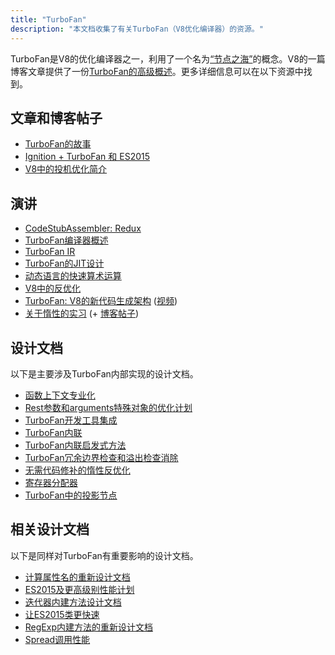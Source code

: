 ```yaml
---
title: "TurboFan"
description: "本文档收集了有关TurboFan（V8优化编译器）的资源。"
---
```

TurboFan是V8的优化编译器之一，利用了一个名为[“节点之海”](https://darksi.de/d.sea-of-nodes/)的概念。V8的一篇博客文章提供了一份[TurboFan的高级概述](/blog/turbofan-jit)。更多详细信息可以在以下资源中找到。

## 文章和博客帖子

- [TurboFan的故事](https://benediktmeurer.de/2017/03/01/v8-behind-the-scenes-february-edition)
- [Ignition + TurboFan 和 ES2015](https://benediktmeurer.de/2016/11/25/v8-behind-the-scenes-november-edition)
- [V8中的投机优化简介](https://ponyfoo.com/articles/an-introduction-to-speculative-optimization-in-v8)

## 演讲

- [CodeStubAssembler: Redux](https://docs.google.com/presentation/d/1u6bsgRBqyVY3RddMfF1ZaJ1hWmqHZiVMuPRw_iKpHlY)
- [TurboFan编译器概述](https://docs.google.com/presentation/d/1H1lLsbclvzyOF3IUR05ZUaZcqDxo7_-8f4yJoxdMooU/edit)
- [TurboFan IR](https://docs.google.com/presentation/d/1Z9iIHojKDrXvZ27gRX51UxHD-bKf1QcPzSijntpMJBM)
- [TurboFan的JIT设计](https://docs.google.com/presentation/d/1sOEF4MlF7LeO7uq-uThJSulJlTh--wgLeaVibsbb3tc)
- [动态语言的快速算术运算](https://docs.google.com/a/google.com/presentation/d/1wZVIqJMODGFYggueQySdiA3tUYuHNMcyp_PndgXsO1Y)
- [V8中的反优化](https://docs.google.com/presentation/d/1Z6oCocRASCfTqGq1GCo1jbULDGS-w-nzxkbVF7Up0u0)
- [TurboFan: V8的新代码生成架构](https://docs.google.com/presentation/d/1_eLlVzcj94_G4r9j9d_Lj5HRKFnq6jgpuPJtnmIBs88) ([视频](https://www.youtube.com/watch?v=M1FBosB5tjM))
- [关于惰性的实习](https://docs.google.com/presentation/d/1AVu1wiz6Deyz1MDlhzOWZDRn6g_iFkcqsGce1F23i-M) (+ [博客帖子](/blog/lazy-unlinking))

## 设计文档

以下是主要涉及TurboFan内部实现的设计文档。

- [函数上下文专业化](https://docs.google.com/document/d/1CJbBtqzKmQxM1Mo4xU0ENA7KXqb1YzI6HQU8qESZ9Ic)
- [Rest参数和arguments特殊对象的优化计划](https://docs.google.com/document/d/1DvDx3Xursn1ViV5k4rT4KB8HBfBb2GdUy3wzNfJWcKM)
- [TurboFan开发工具集成](https://docs.google.com/document/d/1zl0IA7dbPffvPPkaCmLVPttq4BYIfAe2Qy8sapkYgRE)
- [TurboFan内联](https://docs.google.com/document/d/1l-oZOW3uU4kSAHccaMuUMl_RCwuQC526s0hcNVeAM1E)
- [TurboFan内联启发式方法](https://docs.google.com/document/d/1VoYBhpDhJC4VlqMXCKvae-8IGuheBGxy32EOgC2LnT8)
- [TurboFan冗余边界检查和溢出检查消除](https://docs.google.com/document/d/1R7-BIUnIKFzqki0jR4SfEZb3XmLafa04DLDrqhxgZ9U)
- [无需代码修补的惰性反优化](https://docs.google.com/document/d/1ELgd71B6iBaU6UmZ_lvwxf_OrYYnv0e4nuzZpK05-pg)
- [寄存器分配器](https://docs.google.com/document/d/1aeUugkWCF1biPB4tTZ2KT3mmRSDV785yWZhwzlJe5xY)
- [TurboFan中的投影节点](https://docs.google.com/document/d/1C9P8T98P1T_r2ymuUFz2jFWLUL7gbb6FnAaRjabuOMY/edit)

## 相关设计文档

以下是同样对TurboFan有重要影响的设计文档。

- [计算属性名的重新设计文档](https://docs.google.com/document/d/1eH1R6_C3lRrLtXKw0jNqAsqJ3cBecrqqvfRzLpfq7VE)
- [ES2015及更高级别性能计划](https://docs.google.com/document/d/1EA9EbfnydAmmU_lM8R_uEMQ-U_v4l9zulePSBkeYWmY)
- [迭代器内建方法设计文档](https://docs.google.com/document/d/13z1fvRVpe_oEroplXEEX0a3WK94fhXorHjcOMsDmR-8)
- [让ES2015类更快速](https://docs.google.com/document/d/1iCdbXuGVV8BK750wmP32eF4sCrnZ8y3Qlz0JiaLh9j8)
- [RegExp内建方法的重新设计文档](https://docs.google.com/document/d/1MuqFjsfaRPL2ZqzVoeMRqtcAmcJSwmHljTbRIctVVUk)
- [Spread调用性能](https://docs.google.com/document/d/1DWPizOSKqHhSJ7bdEI0HIVnner84xToEKUYqgXm3g30)
